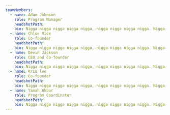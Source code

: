 ```yaml
---
teamMembers:
  - name: Adam Johnson
    role: Program Manager
    headshotPath:
    bio: Nigga nigga nigga nigga nigga, nigga nigga nigga nigga. Nigga nigga nigga nigga nigga, nigga.
  - name: Chloe Rice
    role: Co-founder
    headshotPath:
    bio: Nigga nigga nigga nigga nigga, nigga nigga nigga nigga. Nigga nigga nigga nigga nigga, nigga.
  - name: Devin Jackson
    role: CEO and Co-founder
    headshotPath:
    bio: Nigga nigga nigga nigga nigga, nigga nigga nigga nigga. Nigga nigga nigga nigga nigga, nigga.
  - name: Kris lee
    role: Co-founder
    headshotPath:
    bio: Nigga nigga nigga nigga nigga, nigga nigga nigga nigga. Nigga nigga nigga nigga nigga, nigga.
  - name: Yamah Akbar
    role: Program Coordinator
    headshotPath:
    bio: Nigga nigga nigga nigga nigga, nigga nigga nigga nigga. Nigga nigga nigga nigga nigga, nigga.
---
```

